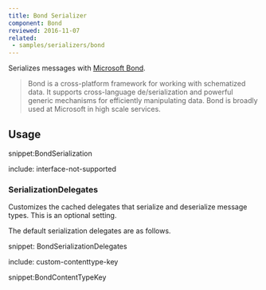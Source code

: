 ```yaml
---
title: Bond Serializer
component: Bond
reviewed: 2016-11-07
related:
 - samples/serializers/bond
---
```


Serializes messages with [Microsoft Bond](https://microsoft.github.io/bond/manual/bond_cs.html).

> Bond is a cross-platform framework for working with schematized data. It supports cross-language de/serialization and powerful generic mechanisms for efficiently manipulating data. Bond is broadly used at Microsoft in high scale services.


## Usage

snippet:BondSerialization

include: interface-not-supported


### SerializationDelegates

Customizes the cached delegates that serialize and deserialize message types. This is an optional setting.

The default serialization delegates are as follows.

snippet: BondSerializationDelegates


include: custom-contenttype-key

snippet:BondContentTypeKey

